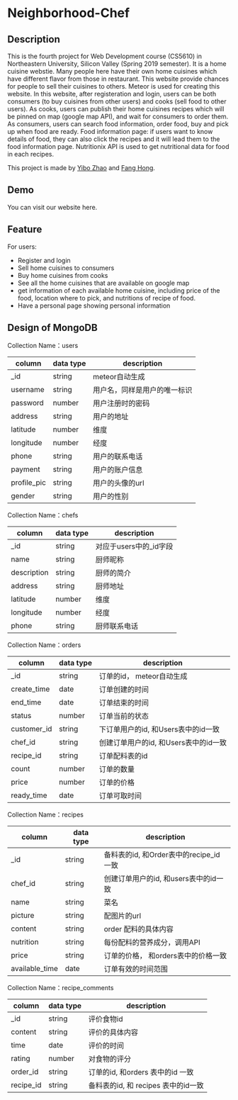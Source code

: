 # Neighborhood-Chef
## Description
This is the fourth project for Web Development course (CS5610) in Northeastern University, Silicon Valley (Spring 2019 semester). It is a home cuisine webstie. Many people here have their own home cuisines which have different flavor from those in restaurant. This website provide chances for people to sell their cuisines to others. Meteor is used for creating this website. In this website, after registeration and login, users can be both consumers (to buy cuisines from other users) and cooks (sell food to other users). As cooks, users can publish their home cuisines recipes which will be pinned on map (google map API), and wait for consumers to order them. As consumers, users can search food information, order food, buy and pick up when food are ready. Food information page: if users want to know details of food, they can also click the recipes and it will lead them to the food information page. Nutritionix API is used to get nutritional data for food in each recipes.

This project is made by [Yibo Zhao](http://18.144.2.153:8080/) and [Fang Hong](https://sososummer88.github.io/).

## Demo
You can visit our website here.

## Feature
For users:
   * Register and login
   * Sell home cuisines to consumers
   * Buy home cuisines from cooks
   * See all the home cuisines that are available on google map
   * get information of each available home cuisine, including price of the food, location where to pick, and nutritions of    recipe of food.
   * Have a personal page showing personal information

## Design of MongoDB
Collection Name：users  


| column | data type| description |
|-------|-----|------|
| _id | string | meteor自动生成 |
| username | string | 用户名，同样是用户的唯一标识 |
| password | number | 用户注册时的密码 |
| address | string | 用户的地址 |
| latitude | number | 维度 |
| longitude | number | 经度 |
| phone | string | 用户的联系电话 |
| payment | string | 用户的账户信息 |
| profile_pic | string | 用户的头像的url |
| gender | string | 用户的性别 |

Collection Name：chefs  


| column | data type | description |
|-------|-----|------|
| _id | string | 对应于users中的_id字段 |
| name | string | 厨师昵称 |
| description | string | 厨师的简介 |
| address | string | 厨师地址 |
| latitude | number | 维度 |
| longitude | number | 经度 |
| phone | string | 厨师联系电话 |

Collection Name：orders  


| column | data type | description |
|-------|-----|------|
| _id | string | 订单的id， meteor自动生成 |
| create_time | date | 订单创建的时间 |
| end_time | date | 订单结束的时间 |
| status | number | 订单当前的状态 |
| customer_id | string | 下订单用户的id, 和Users表中的id一致 |
| chef_id | string | 创建订单用户的id, 和Users表中的id一致 |
| recipe_id | string | 订单配料表的id |
| count | number | 订单的数量 |
| price | number | 订单的价格 |
| ready_time | date | 订单可取时间 |


Collection Name：recipes  


| column | data type | description |
|-------|-----|------|
| _id | string | 备料表的id, 和Order表中的recipe_id一致 |
| chef_id | string | 创建订单用户的id, 和users表中的id一致 |
| name | string | 菜名 |
| picture | string | 配图片的url |
| content | string | order 配料的具体内容 |
| nutrition | string | 每份配料的营养成分，调用API |
| price | string | 订单的价格， 和orders表中的价格一致 |
| available_time | date | 订单有效的时间范围 |


Collection Name：recipe_comments


| column | data type | description |
|-------|-----|------|
| _id | string | 评价食物id |
| content | string | 评价的具体内容 |
| time | date | 评价的时间 |
| rating | number | 对食物的评分 |
| order_id | string | 订单的id, 和orders 表中的id 一致 |
| recipe_id | string | 备料表的id, 和 recipes 表中的id一致 |
